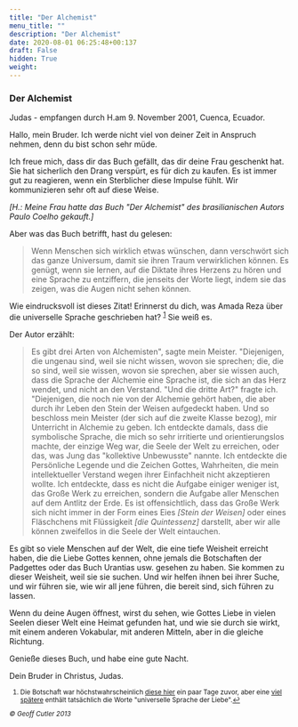 ```yaml
---
title: "Der Alchemist"
menu_title: ""
description: "Der Alchemist"
date: 2020-08-01 06:25:48+00:137
draft: False
hidden: True
weight:
---
```

### Der Alchemist

Judas - empfangen durch H.am 9. November 2001, Cuenca, Ecuador.

Hallo, mein Bruder. Ich werde nicht viel von deiner Zeit in Anspruch nehmen, denn du bist schon sehr müde.

Ich freue mich, dass dir das Buch gefällt, das dir deine Frau geschenkt hat. Sie hat sicherlich den Drang verspürt, es für dich zu kaufen. Es ist immer gut zu reagieren, wenn ein Sterblicher diese Impulse fühlt. Wir kommunizieren sehr oft auf diese Weise.

*[H.: Meine Frau hatte das Buch "Der Alchemist" des brasilianischen Autors Paulo Coelho gekauft.]*

Aber was das Buch betrifft, hast du gelesen:

> Wenn Menschen sich wirklich etwas wünschen, dann verschwört sich das ganze Universum, damit sie ihren Traum verwirklichen können. Es genügt, wenn sie lernen, auf die Diktate ihres Herzens zu hören und eine Sprache zu entziffern, die jenseits der Worte liegt, indem sie das zeigen, was die Augen nicht sehen können.

Wie eindrucksvoll ist dieses Zitat! Erinnerst du dich, was Amada Reza über die universelle Sprache geschrieben hat? <sup id="a1">[1](#f1)</sup> Sie weiß es.

Der Autor erzählt:

> Es gibt drei Arten von Alchemisten", sagte mein Meister. "Diejenigen, die ungenau sind, weil sie nicht wissen, wovon sie sprechen; die, die so sind, weil sie wissen, wovon sie sprechen, aber sie wissen auch, dass die Sprache der Alchemie eine Sprache ist, die sich an das Herz wendet, und nicht an den Verstand. "Und die dritte Art?" fragte ich. "Diejenigen, die noch nie von der Alchemie gehört haben, die aber durch ihr Leben den Stein der Weisen aufgedeckt haben. Und so beschloss mein Meister (der sich auf die zweite Klasse bezog), mir Unterricht in Alchemie zu geben. Ich entdeckte damals, dass die symbolische Sprache, die mich so sehr irritierte und orientierungslos machte, der einzige Weg war, die Seele der Welt zu erreichen, oder das, was Jung das "kollektive Unbewusste" nannte. Ich entdeckte die Persönliche Legende und die Zeichen Gottes, Wahrheiten, die mein intellektueller Verstand wegen ihrer Einfachheit nicht akzeptieren wollte. Ich entdeckte, dass es nicht die Aufgabe einiger weniger ist, das Große Werk zu erreichen, sondern die Aufgabe aller Menschen auf dem Antlitz der Erde. Es ist offensichtlich, dass das Große Werk sich nicht immer in der Form eines Eies *[Stein der Weisen]* oder eines Fläschchens mit Flüssigkeit *[die Quintessenz]* darstellt, aber wir alle können zweifellos in die Seele der Welt eintauchen.

Es gibt so viele Menschen auf der Welt, die eine tiefe Weisheit erreicht haben, die die Liebe Gottes kennen, ohne jemals die Botschaften der Padgettes oder das Buch Urantias usw. gesehen zu haben. Sie kommen zu dieser Weisheit, weil sie sie suchen. Und wir helfen ihnen bei ihrer Suche, und wir führen sie, wie wir all jene führen, die bereit sind, sich führen zu lassen.

Wenn du deine Augen öffnest, wirst du sehen, wie Gottes Liebe in vielen Seelen dieser Welt eine Heimat gefunden hat, und wie sie durch sie wirkt, mit einem anderen Vokabular, mit anderen Mitteln, aber in die gleiche Richtung.

Genieße dieses Buch, und habe eine gute Nacht.

Dein Bruder in Christus, Judas.
<small>

1. <large id="f1"> Die Botschaft war höchstwahrscheinlich [diese hier](/aktuelle-botschaften/aktuelle-botschaften-in-reihenfolge-des-datums/aktuelle-botschaften-2001/das-gesicht-der-liebe-ar-maria-magdalena-4-november-2001/) ein paar Tage zuvor, aber eine [viel spätere](/aktuelle-botschaften/aktuelle-botschaften-in-reihenfolge-des-datums/aktuelle-botschaften-2004/das-sehvermoegen-der-seele-fortsetzung-ar-johannes-maria-27-dezember-2004/) enthält tatsächlich die Worte "universelle Sprache der Liebe".[↩](#a1)

*© Geoff Cutler 2013*
